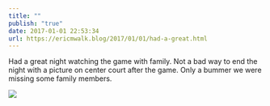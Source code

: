 ```yaml
---
title: ""
publish: "true"
date: 2017-01-01 22:53:34
url: https://ericmwalk.blog/2017/01/01/had-a-great.html
---
```


Had a great night watching the game with family. Not a bad way to end the night with a picture on center court  after the game. Only a bummer we were missing some family members.

![](https://ericmwalk.blog/uploads/2022/b8468d8733.jpg)